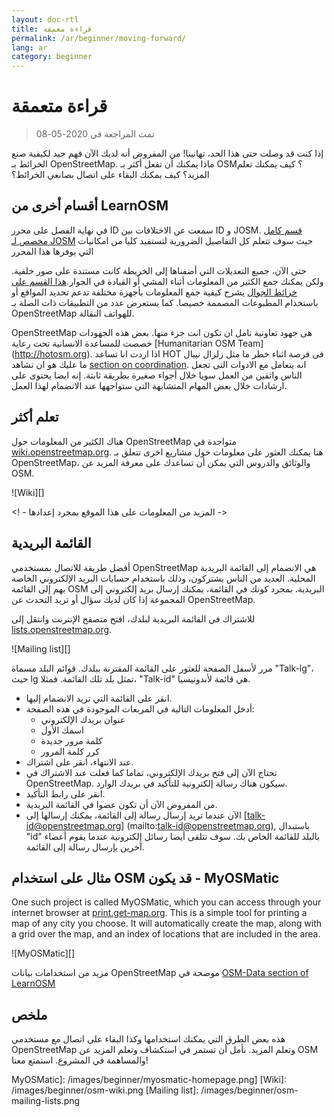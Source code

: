 ```yaml
---
layout: doc-rtl
title: قراءة معمقة
permalink: /ar/beginner/moving-forward/
lang: ar
category: beginner
---
```


قراءة متعمقة
=============== 

> تمت المراجعة في 2020-05-08  

إذا كنت قد وصلت حتى هذا الحد، تهانينا! من المفروض أنه لديك الآن فهم جيد لكيفية صنع الخرائط بـ OpenStreetMap. ماذا يمكنك أن تفعل أكثر بـ OSM؟ كيف يمكنك تعلم المزيد؟ كيف يمكنك البقاء على اتصال بصانعي الخرائط؟  

أقسام أخرى من LearnOSM
--------------------------- 

في نهاية الفصل على محرر ID سمعت عن الاختلافات بين ID و JOSM. [قسم كامل مخصص لـ JOSM](/en/josm/) حيث سوف تتعلم كل التفاصيل الضرورية لتستفيد كليا من امكانيات التي يوفرها هذا المحرر  

حتى الآن، جميع التعديلات التي أضفناها إلى الخريطة كانت مستندة على صور خلفية. ولكن يمكنك جمع الكثير من المعلومات أثناء المشي أو القيادة في الجوار.[هذا القسم على خرائط الجوال](/en/mobile-mapping/) يشرح كيفية جمع المعلومات بأجهزة مختلفة تدعم تحديد المواقع أو باستخدام المطبوعات المصممة خصيصا. كما يستعرض عدد من التطبيقات ذات الصلة بـ OpenStreetMap للهواتف النقالة.  

OpenStreetMap هى جهود تعاونية نامل ان تكون انت جزء منها. بعض هذه الجهودات خصصت للمساعدة الانسانية تحت رعاية [Humanitarian OSM Team] (http://hotosm.org). اذا اردت انا تساعد HOT فى فرصة اثناء خطر ما مثل زلزال نيبال ما عليك هو ان تشاهد [section on coordination](/en/coordination/). انه يتعامل مع الادوات التى تجعل الناس واثقين من العمل سويا خلال أجواء صغيرة بطريقة ثابتة. إنه ايضا يحتوى على ارشادات خلال بعض المهام المتشابهة التى ستواجهها عند الانضمام لهذا العمل.  


تعلم أكثر
---------- 

هناك الكثير من المعلومات حول OpenStreetMap متواجدة في [wiki.openstreetmap.org](http://wiki.openstreetmap.org/). هنا يمكنك العثور على معلومات حول مشاريع اخرى تتعلق بـ OpenStreetMap، والوثائق والدروس التي يمكن أن تساعدك على معرفة المزيد عن OSM.  

![Wiki][]

<! - المزيد من المعلومات على هذا الموقع بمجرد إعدادها ->

القائمة البريدية
------------ 

أفضل طريقة للاتصال بمستخدمي OpenStreetMap هي الانضمام إلى القائمة البريدية المحلية. العديد من الناس يشتركون، وذلك باستخدام حسابات البريد الإلكتروني الخاصة بهم إلى القائمة OSM البريدية. بمجرد كونك في القائمة، يمكنك إرسال بريد إلكتروني إلى المجموعة إذا كان لديك سؤال أو تريد التحدث عن OpenStreetMap.  

للاشتراك في القائمة البريدية لبلدك، افتح متصفح الإنترنت وانتقل إلى [lists.openstreetmap.org](http://lists.openstreetmap.org/).  

![Mailing list][]

مرر لأسفل الصفحة للعثور على القائمة المقترنة ببلدك. قوائم البلد مسماة "Talk-lg"، حيث lg تمثل بلد تلك القائمة. فمثلا، "Talk-id" هي قائمة لأندونيسيا.  

- انقر على القائمة التي تريد الانضمام إليها.  
- أدخل المعلومات التالية في المربعات الموجودة في هذه الصفحة:  
    + عنوان بريدك الإلكتروني  
    + اسمك الأول  
    + كلمة مرور جديدة  
    + كرر كلمة المرور  
- عند الانتهاء، انقر على اشتراك.
- تحتاج الآن إلى فتح بريدك الإلكتروني، تماما كما فعلت عند الاشتراك في OpenStreetMap. سيكون هناك رسالة إلكترونية للتأكيد في بريدك الوارد.  
- انقر على رابط التأكيد.  
- من المفروض الآن أن تكون عضوا في القائمة البريدية.  
- الآن عندما تريد إرسال رسالة إلى القائمة، يمكنك إرسالها إلى [talk-id@openstreetmap.org] (mailto:talk-id@openstreetmap.org), باستبدال "id" بالبلد للقائمة الخاص بك. سوف تتلقى أيضا رسائل إلكترونية عندما يقوم أعضاء آخرين بإرسال رسالة إلى القائمة.  


مثال على استخدام OSM قد يكون - MyOSMatic
---------- 

One such project is called MyOSMatic, which you can access through your internet browser at [print.get-map.org](https://print.get-map.org/). This is a simple tool for printing a map of any city you choose. It will automatically create the map, along with a grid over the map, and an index of locations that are included in the area.

![MyOSMatic][]


مزيد من استخدامات بيانات OpenStreetMap موضحة في [OSM-Data section of LearnOSM](/en/osm-data/)


ملخص
-------

هذه بعض الطرق التي يمكنك استخدامها وكذا البقاء على اتصال مع مستخدمي OpenStreetMap وتعلم المزيد. نأمل أن تستمر في استكشاف وتعلم المزيد عن OSM والمساهمة في المشروع. استمتع معنا!


MyOSMatic]: /images/beginner/myosmatic-homepage.png]
[Wiki]: /images/beginner/osm-wiki.png
[Mailing list]: /images/beginner/osm-mailing-lists.png